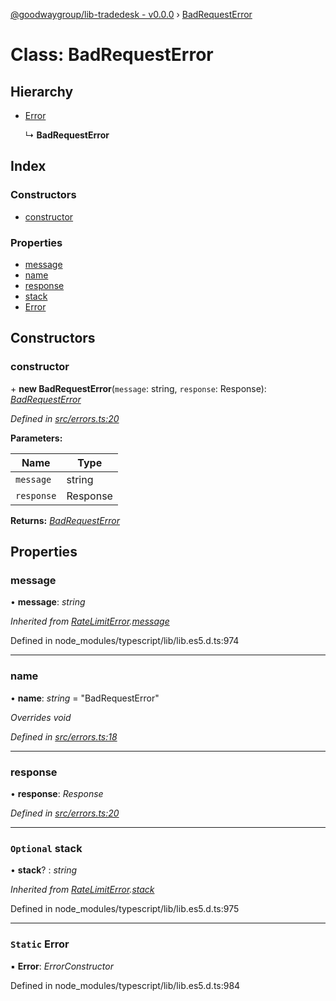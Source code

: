 [@goodwaygroup/lib-tradedesk - v0.0.0](../README.md) › [BadRequestError](badrequesterror.md)

# Class: BadRequestError

## Hierarchy

* [Error](ratelimiterror.md#static-error)

  ↳ **BadRequestError**

## Index

### Constructors

* [constructor](badrequesterror.md#constructor)

### Properties

* [message](badrequesterror.md#message)
* [name](badrequesterror.md#name)
* [response](badrequesterror.md#response)
* [stack](badrequesterror.md#optional-stack)
* [Error](badrequesterror.md#static-error)

## Constructors

###  constructor

\+ **new BadRequestError**(`message`: string, `response`: Response): *[BadRequestError](badrequesterror.md)*

*Defined in [src/errors.ts:20](https://github.com/GoodwayGroup/lib-tradedesk/blob/d81b4c3/src/errors.ts#L20)*

**Parameters:**

Name | Type |
------ | ------ |
`message` | string |
`response` | Response |

**Returns:** *[BadRequestError](badrequesterror.md)*

## Properties

###  message

• **message**: *string*

*Inherited from [RateLimitError](ratelimiterror.md).[message](ratelimiterror.md#message)*

Defined in node_modules/typescript/lib/lib.es5.d.ts:974

___

###  name

• **name**: *string* = "BadRequestError"

*Overrides void*

*Defined in [src/errors.ts:18](https://github.com/GoodwayGroup/lib-tradedesk/blob/d81b4c3/src/errors.ts#L18)*

___

###  response

• **response**: *Response*

*Defined in [src/errors.ts:20](https://github.com/GoodwayGroup/lib-tradedesk/blob/d81b4c3/src/errors.ts#L20)*

___

### `Optional` stack

• **stack**? : *string*

*Inherited from [RateLimitError](ratelimiterror.md).[stack](ratelimiterror.md#optional-stack)*

Defined in node_modules/typescript/lib/lib.es5.d.ts:975

___

### `Static` Error

▪ **Error**: *ErrorConstructor*

Defined in node_modules/typescript/lib/lib.es5.d.ts:984
